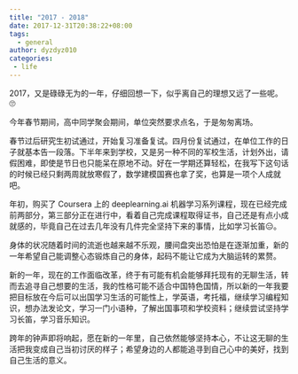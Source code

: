 ```yaml
---
title: "2017 - 2018"
date: 2017-12-31T20:38:22+08:00
tags:
  - general
author: dyzdyz010
categories: 
 - life
---
```


2017，又是碌碌无为的一年，仔细回想一下，似乎离自己的理想又远了一些呢。 🙄

今年春节期间，高中同学聚会期间，单位突然要求点名，于是匆匆离场。

春节过后研究生初试通过，开始复习准备复试。四月份复试通过，在单位工作的日子就基本告一段落。下半年来到学校，又是另一种不同的军校生活，计划外出，请假困难，即使是节日也只能呆在原地不动。好在一学期还算轻松，在我写下这句话的时候已经只剩两周就放寒假了，数学建模国赛也拿了奖，也算是一项个人成就吧。

年初，购买了 Coursera 上的 deeplearning.ai 机器学习系列课程，现在已经完成前两部分，第三部分正在进行中，看着自己完成课程取得证书，自己还是有点小成就感的，毕竟自己在过去几年没有几件完全坚持下来的事情，比如学习长笛😑。

身体的状况随着时间的流逝也越来越不乐观，腰间盘突出恐怕是在逐渐加重，新的一年希望自己能调整心态锻炼自己的身体，起码不能让它成为大脑运转的累赘。

新的一年，现在的工作面临改革，终于有可能有机会能够拜托现有的无聊生活，转而去追寻自己想要的生活，我的性格可能不适合中国特色国情，所以新的一年我要把目标放在今后可以出国学习生活的可能性上，学英语，考托福，继续学习编程知识，想办法发论文，学习一门小语种，了解出国事项和学校资料；继续尝试坚持学习长笛，学习音乐知识。

跨年的钟声即将响起，愿在新的一年里，自己依然能够坚持本心，不让这无聊的生活把我变成自己当初讨厌的样子；希望身边的人都能追寻到自己心中的美好，找到自己生活的意义。